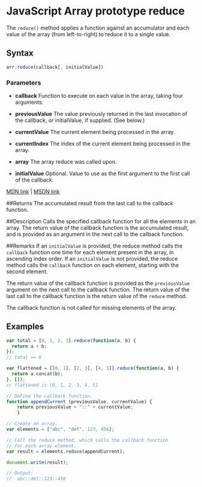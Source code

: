# JavaScript Array prototype reduce
The `reduce()` method applies a function against an accumulator and each value of the array (from left-to-right) to reduce it to a single value.

## Syntax
```js
arr.reduce(callback[, initialValue])
```

### Parameters

- **callback**
    Function to execute on each value in the array, taking four arguments:

 - **previousValue**
 The value previously returned in the last invocation of the callback, or initialValue, if supplied. (See below.)
 - **currentValue**
        The current element being processed in the array.
 - **currentIndex**
        The index of the current element being processed in the array.
 - **array**
        The array reduce was called upon.

- **initialValue**
    Optional. Value to use as the first argument to the first call of the callback. 

[MDN link](https://developer.mozilla.org/en-US/docs/Web/JavaScript/Reference/Global_Objects/Array/Reduce) | [MSDN link](https://msdn.microsoft.com/en-us/LIBRary/ff679975%28v=vs.94%29.aspx)

##Returns
The accumulated result from the last call to the callback function.

##Description
Calls the specified callback function for all the elements in an array. The return value of the callback function is the accumulated result, and is provided as an argument in the next call to the callback function.

##Remarks
If an `initialValue` is provided, the reduce method calls the `callback` function one time for each element present in the array, in ascending index order. If an `initialValue` is not provided, the reduce method calls the `callback` function on each element, starting with the second element.

The return value of the callback function is provided as the `previousValue` argument on the next call to the callback function. The return value of the last call to the callback function is the return value of the `reduce` method.

The callback function is not called for missing elements of the array.

## Examples

```js
var total = [0, 1, 2, 3].reduce(function(a, b) {
  return a + b;
});
// total == 6

var flattened = [[0, 1], [2, 3], [4, 5]].reduce(function(a, b) {
  return a.concat(b);
}, []);
// flattened is [0, 1, 2, 3, 4, 5]
```

```js
// Define the callback function.
function appendCurrent (previousValue, currentValue) {
    return previousValue + "::" + currentValue;
    }

// Create an array.
var elements = ["abc", "def", 123, 456];

// Call the reduce method, which calls the callback function
// for each array element.
var result = elements.reduce(appendCurrent);

document.write(result);

// Output:
//  abc::def::123::456
```
